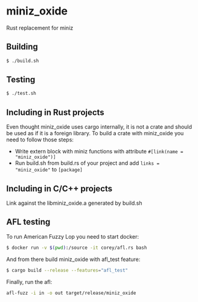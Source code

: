 # miniz_oxide
Rust replacement for miniz

## Building

```bash
$ ./build.sh
```

## Testing

```bash
$ ./test.sh
```

## Including in Rust projects
Even thought miniz_oxide uses cargo internally, it is not a crate and should be used as if it is a foreign library. To build a crate with miniz_oxide you need to follow those steps:

- Write extern block with miniz functions with attribute `#[link(name = "miniz_oxide")]`
- Run build.sh from build.rs of your project and add `links = "miniz_oxide"` to `[package]`

## Including in C/C++ projects

Link against the libminiz_oxide.a generated by build.sh

## AFL testing

To run American Fuzzy Lop you need to start docker:

```bash
$ docker run -v $(pwd):/source -it corey/afl.rs bash
```

And from there build miniz_oxide with afl_test feature:

```bash
$ cargo build --release --features="afl_test"
```

Finally, run the afl:

```bash
afl-fuzz -i in -o out target/release/miniz_oxide
```
